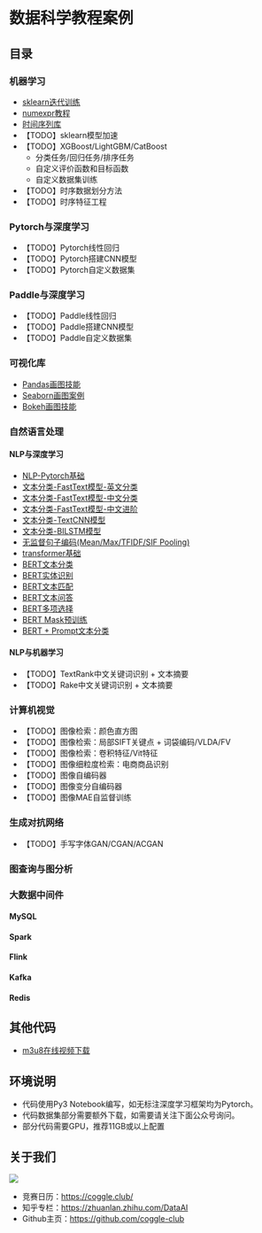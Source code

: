 <h1>数据科学教程案例</h1>

## 目录

### 机器学习

- [sklearn迭代训练](https://github.com/coggle-club/notebooks/blob/main/notebooks/sklearn%E8%BF%AD%E4%BB%A3%E8%AE%AD%E7%BB%83.ipynb)
- [numexpr教程](https://github.com/coggle-club/notebooks/blob/main/notebooks/numexpr%E6%95%99%E7%A8%8B.ipynb)
- [时间序列库](https://github.com/coggle-club/notebooks/blob/main/notebooks/%E6%97%B6%E9%97%B4%E5%BA%8F%E5%88%97%E5%BA%93.ipynb)
- 【TODO】sklearn模型加速
- 【TODO】XGBoost/LightGBM/CatBoost
  - 分类任务/回归任务/排序任务
  - 自定义评价函数和目标函数 
  - 自定义数据集训练
- 【TODO】时序数据划分方法
- 【TODO】时序特征工程

### Pytorch与深度学习
- 【TODO】Pytorch线性回归
- 【TODO】Pytorch搭建CNN模型
- 【TODO】Pytorch自定义数据集

### Paddle与深度学习
- 【TODO】Paddle线性回归
- 【TODO】Paddle搭建CNN模型
- 【TODO】Paddle自定义数据集

### 可视化库

- [Pandas画图技能](https://github.com/coggle-club/notebooks/blob/main/notebooks/Pandas%E7%94%BB%E5%9B%BE%E6%8A%80%E8%83%BD.ipynb)
- [Seaborn画图案例](https://github.com/coggle-club/notebooks/blob/main/notebooks/Seaborn%E7%94%BB%E5%9B%BE%E6%A1%88%E4%BE%8B.ipynb)
- [Bokeh画图技能](https://github.com/coggle-club/notebooks/blob/main/notebooks/Bokeh%E7%94%BB%E5%9B%BE%E6%8A%80%E8%83%BD.ipynb)

### 自然语言处理

#### NLP与深度学习

- [NLP-Pytorch基础](https://github.com/coggle-club/notebooks/blob/main/notebooks/nlp/NLP-Pytorch%E5%9F%BA%E7%A1%80.ipynb)
- [文本分类-FastText模型-英文分类](https://github.com/coggle-club/notebooks/blob/main/notebooks/nlp/%E6%96%87%E6%9C%AC%E5%88%86%E7%B1%BB-FastText%E6%A8%A1%E5%9E%8B-%E8%8B%B1%E6%96%87%E5%88%86%E7%B1%BB.ipynb)
- [文本分类-FastText模型-中文分类](https://github.com/coggle-club/notebooks/blob/main/notebooks/nlp/%E6%96%87%E6%9C%AC%E5%88%86%E7%B1%BB-FastText%E6%A8%A1%E5%9E%8B-%E4%B8%AD%E6%96%87%E5%88%86%E7%B1%BB.ipynb)
- [文本分类-FastText模型-中文进阶](https://github.com/coggle-club/notebooks/blob/main/notebooks/nlp/%E6%96%87%E6%9C%AC%E5%88%86%E7%B1%BB-FastText%E6%A8%A1%E5%9E%8B-%E4%B8%AD%E6%96%87%E8%BF%9B%E9%98%B6.ipynb)
- [文本分类-TextCNN模型](https://github.com/coggle-club/notebooks/blob/main/notebooks/nlp/%E6%96%87%E6%9C%AC%E5%88%86%E7%B1%BB-TextCNN%E6%A8%A1%E5%9E%8B.ipynb)
- [文本分类-BILSTM模型](https://github.com/coggle-club/notebooks/blob/main/notebooks/nlp/%E6%96%87%E6%9C%AC%E5%88%86%E7%B1%BB-BILSTM%E6%A8%A1%E5%9E%8B.ipynb)
- [无监督句子编码(Mean/Max/TFIDF/SIF Pooling)](https://github.com/coggle-club/notebooks/blob/main/notebooks/nlp/%E6%97%A0%E7%9B%91%E7%9D%A3%E5%8F%A5%E5%AD%90%E7%BC%96%E7%A0%81.ipynb)
- [transformer基础](https://github.com/coggle-club/notebooks/blob/main/notebooks/nlp/transformer%E5%9F%BA%E7%A1%80.ipynb)
- [BERT文本分类](https://github.com/coggle-club/notebooks/blob/main/notebooks/nlp/bert-cls-example.ipynb)
- [BERT实体识别](https://github.com/coggle-club/notebooks/blob/main/notebooks/nlp/bert-ner-example.ipynb)
- [BERT文本匹配](https://github.com/coggle-club/notebooks/blob/main/notebooks/nlp/bert-nsp-example.ipynb)
- [BERT文本问答](https://github.com/coggle-club/notebooks/blob/main/notebooks/nlp/bert-qa-example.ipynb)
- [BERT多项选择](https://github.com/coggle-club/notebooks/blob/main/notebooks/nlp/bert-choice-example.ipynb)
- [BERT Mask预训练](https://github.com/coggle-club/notebooks/blob/main/notebooks/nlp/bert-mlm-example.ipynb)
- [BERT + Prompt文本分类](https://github.com/coggle-club/notebooks/blob/main/notebooks/nlp/bert-prompt-cls.ipynb)

#### NLP与机器学习

- 【TODO】TextRank中文关键词识别 + 文本摘要
- 【TODO】Rake中文关键词识别 + 文本摘要


### 计算机视觉

- 【TODO】图像检索：颜色直方图
- 【TODO】图像检索：局部SIFT关键点 + 词袋编码/VLDA/FV
- 【TODO】图像检索：卷积特征/Vit特征
- 【TODO】图像细粒度检索：电商商品识别
- 【TODO】图像自编码器
- 【TODO】图像变分自编码器
- 【TODO】图像MAE自监督训练

### 生成对抗网络

- 【TODO】手写字体GAN/CGAN/ACGAN

### 图查询与图分析

### 大数据中间件

#### MySQL

#### Spark

#### Flink

#### Kafka

#### Redis

## 其他代码

- [m3u8在线视频下载](https://github.com/coggle-club/notebooks/blob/main/notebooks/m3u8%E5%9C%A8%E7%BA%BF%E8%A7%86%E9%A2%91%E4%B8%8B%E8%BD%BD.ipynb)

## 环境说明

- 代码使用Py3 Notebook编写，如无标注深度学习框架均为Pytorch。
- 代码数据集部分需要额外下载，如需要请关注下面公众号询问。
- 部分代码需要GPU，推荐11GB或以上配置

## 关于我们

![](https://coggle.club/assets/img/coggle_qrcode.jpg)

- 竞赛日历：https://coggle.club/
- 知乎专栏：https://zhuanlan.zhihu.com/DataAI
- Github主页：https://github.com/coggle-club


